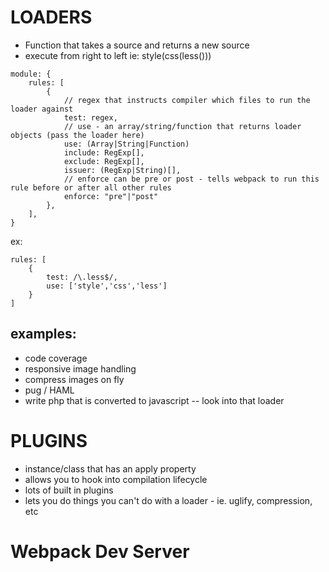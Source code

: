 # LOADERS

- Function that takes a source and returns a new source
- execute from right to left ie: style(css(less()))

```
module: {
    rules: [
        {
            // regex that instructs compiler which files to run the loader against
            test: regex,
            // use - an array/string/function that returns loader objects (pass the loader here)
            use: (Array|String|Function)
            include: RegExp[],
            exclude: RegExp[],
            issuer: (RegExp|String)[],
            // enforce can be pre or post - tells webpack to run this rule before or after all other rules
            enforce: "pre"|"post"
        },
    ],
}
```

ex:

```
rules: [
    {
        test: /\.less$/,
        use: ['style','css','less']
    }
]
```

## examples:

- code coverage
- responsive image handling
- compress images on fly
- pug / HAML
- write php that is converted to javascript -- look into that loader

# PLUGINS

- instance/class that has an apply property
- allows you to hook into compilation lifecycle
- lots of built in plugins
- lets you do things you can't do with a loader - ie. uglify, compression, etc

# Webpack Dev Server

